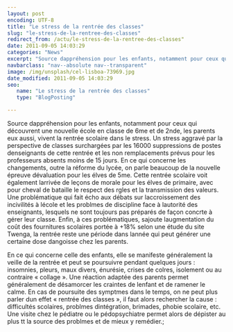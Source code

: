 ```yaml
---
layout: post
encoding: UTF-8
title: "Le stress de la rentrée des classes"
slug: "le-stress-de-la-rentree-des-classes"
redirect_from: /actu/le-stress-de-la-rentree-des-classes"
date: 2011-09-05 14:03:29
categories: "News"
excerpt: "Source dappréhension pour les enfants, notamment pour ceux qui découvrent une nouvelle école en classe de 6me et de 2nde, les parents eux aussi, vivent la rentrée scolaire dans le stress."
navbarclass: "nav--absolute nav--transparent"
image: /img/unsplash/cel-lisboa-73969.jpg
date_modified: 2011-09-05 14:03:29
seo:
   name: "Le stress de la rentrée des classes"
   type: "BlogPosting"

---
```

Source dappréhension pour les enfants, notamment pour ceux qui découvrent une nouvelle école en classe de 6me et de 2nde, les parents eux aussi, vivent la rentrée scolaire dans le stress.
Un stress aggravé par la perspective de classes surchargées par les 16000 suppressions de postes denseignants de cette rentrée et les non remplacements prévus pour les professeurs absents moins de 15 jours. En ce qui concerne les changements, outre la réforme du lycée, on parle beaucoup de la nouvelle épreuve dévaluation pour les élves de 5me. Cette rentrée scolaire voit également larrivée de leçons de morale pour les élves de primaire, avec pour cheval de bataille le respect des rgles et la transmission des valeurs. Une problématique qui fait écho aux débats sur laccroissement des incivilités à lécole et les problmes de discipline face à lautorité des enseignants, lesquels ne sont toujours pas préparés de façon concrte à gérer leur classe. Enfin, à ces problématiques, sajoute laugmentation du coût des fournitures scolaires portée à +18% selon une étude du site Twenga, la rentrée reste une période dans lannée qui peut générer une certaine dose dangoisse chez les parents.  
  
En ce qui concerne celle des enfants, elle se manifeste généralement la veille de la rentrée et peut se poursuivre pendant quelques jours : insomnies, pleurs, maux divers, énurésie, crises de colres, isolement ou au contraire « collage ». Une réaction adaptée des parents permet généralement de désamorcer les craintes de lenfant et de ramener le calme. En cas de poursuite des symptmes dans le temps, on ne peut plus parler dun effet « rentrée des classes », il faut alors rechercher la cause : difficultés scolaires, problmes dintégration, brimades, phobie scolaire, etc. Une visite chez le pédiatre ou le pédopsychiatre permet alors de dépister au plus tt la source des problmes et de mieux y remédier.;